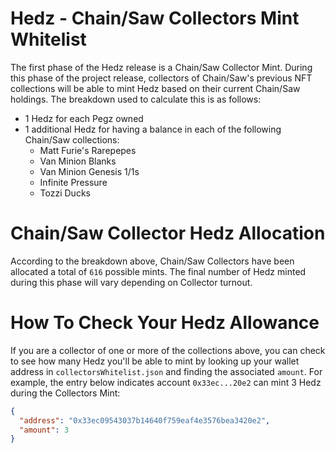 # Hedz - Chain/Saw Collectors Mint Whitelist
The first phase of the Hedz release is a Chain/Saw Collector Mint. During this phase of the project release, collectors of Chain/Saw's previous NFT collections will be able to mint Hedz based on their current Chain/Saw holdings. The breakdown used to calculate this is as follows:

* 1 Hedz for each Pegz owned
* 1 additional Hedz for having a balance in each of the following Chain/Saw collections:
    * Matt Furie's Rarepepes 
    * Van Minion Blanks
    * Van Minion Genesis 1/1s
    * Infinite Pressure
    * Tozzi Ducks

# Chain/Saw Collector Hedz Allocation
According to the breakdown above, Chain/Saw Collectors have been allocated a total of `616` possible mints. The final number of Hedz minted during this phase will vary depending on Collector turnout.
# How To Check Your Hedz Allowance
If you are a collector of one or more of the collections above, you can check to see how many Hedz you'll be able to mint by looking up your wallet address in `collectorsWhitelist.json` and finding the associated `amount`. For example, the entry below indicates account `0x33ec...20e2` can mint 3 Hedz during the Collectors Mint:

```json
{
  "address": "0x33ec09543037b14640f759eaf4e3576bea3420e2",
  "amount": 3
}
```